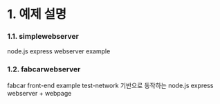 # 1. 예제 설명
### 1.1. simplewebserver
node.js express webserver example

### 1.2. fabcarwebserver
fabcar front-end example
test-network 기반으로 동작하는 node.js express webserver + webpage
